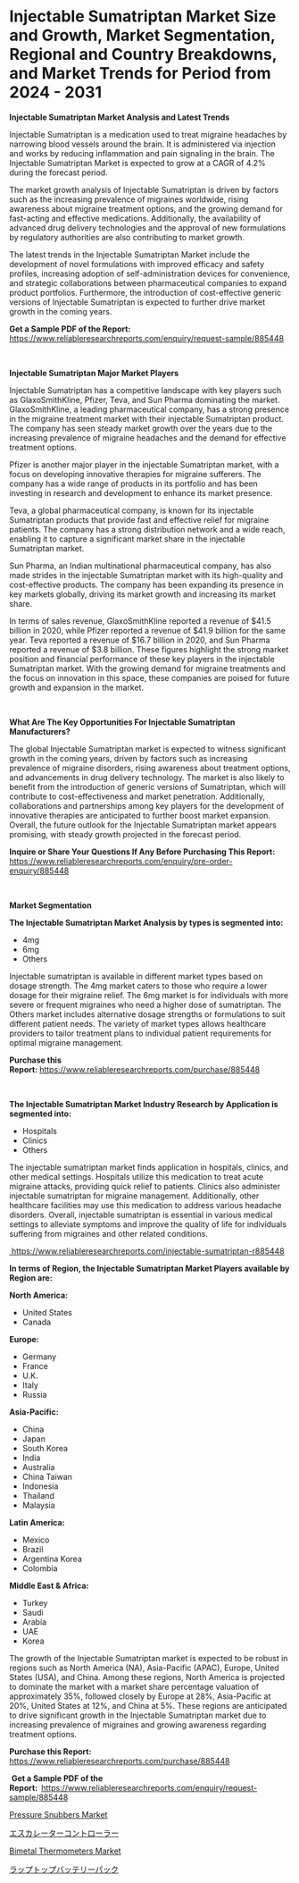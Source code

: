 <p><h1>Injectable Sumatriptan Market Size and Growth, Market Segmentation, Regional and Country Breakdowns, and Market Trends for Period from 2024 -  2031</h1></p><p><strong>Injectable Sumatriptan Market Analysis and Latest Trends</strong></p>
<p><p>Injectable Sumatriptan is a medication used to treat migraine headaches by narrowing blood vessels around the brain. It is administered via injection and works by reducing inflammation and pain signaling in the brain. The Injectable Sumatriptan Market is expected to grow at a CAGR of 4.2% during the forecast period.</p><p>The market growth analysis of Injectable Sumatriptan is driven by factors such as the increasing prevalence of migraines worldwide, rising awareness about migraine treatment options, and the growing demand for fast-acting and effective medications. Additionally, the availability of advanced drug delivery technologies and the approval of new formulations by regulatory authorities are also contributing to market growth.</p><p>The latest trends in the Injectable Sumatriptan Market include the development of novel formulations with improved efficacy and safety profiles, increasing adoption of self-administration devices for convenience, and strategic collaborations between pharmaceutical companies to expand product portfolios. Furthermore, the introduction of cost-effective generic versions of Injectable Sumatriptan is expected to further drive market growth in the coming years.</p></p>
<p><strong>Get a Sample PDF of the Report:&nbsp;</strong> <a href="https://www.reliableresearchreports.com/enquiry/request-sample/885448">https://www.reliableresearchreports.com/enquiry/request-sample/885448</a></p>
<p>&nbsp;</p>
<p><strong>Injectable Sumatriptan Major Market Players</strong></p>
<p><p>Injectable Sumatriptan has a competitive landscape with key players such as GlaxoSmithKline, Pfizer, Teva, and Sun Pharma dominating the market. GlaxoSmithKline, a leading pharmaceutical company, has a strong presence in the migraine treatment market with their injectable Sumatriptan product. The company has seen steady market growth over the years due to the increasing prevalence of migraine headaches and the demand for effective treatment options.</p><p>Pfizer is another major player in the injectable Sumatriptan market, with a focus on developing innovative therapies for migraine sufferers. The company has a wide range of products in its portfolio and has been investing in research and development to enhance its market presence.</p><p>Teva, a global pharmaceutical company, is known for its injectable Sumatriptan products that provide fast and effective relief for migraine patients. The company has a strong distribution network and a wide reach, enabling it to capture a significant market share in the injectable Sumatriptan market.</p><p>Sun Pharma, an Indian multinational pharmaceutical company, has also made strides in the injectable Sumatriptan market with its high-quality and cost-effective products. The company has been expanding its presence in key markets globally, driving its market growth and increasing its market share.</p><p>In terms of sales revenue, GlaxoSmithKline reported a revenue of $41.5 billion in 2020, while Pfizer reported a revenue of $41.9 billion for the same year. Teva reported a revenue of $16.7 billion in 2020, and Sun Pharma reported a revenue of $3.8 billion. These figures highlight the strong market position and financial performance of these key players in the injectable Sumatriptan market. With the growing demand for migraine treatments and the focus on innovation in this space, these companies are poised for future growth and expansion in the market.</p></p>
<p>&nbsp;</p>
<p><strong>What Are The Key Opportunities For Injectable Sumatriptan Manufacturers?</strong></p>
<p><p>The global Injectable Sumatriptan market is expected to witness significant growth in the coming years, driven by factors such as increasing prevalence of migraine disorders, rising awareness about treatment options, and advancements in drug delivery technology. The market is also likely to benefit from the introduction of generic versions of Sumatriptan, which will contribute to cost-effectiveness and market penetration. Additionally, collaborations and partnerships among key players for the development of innovative therapies are anticipated to further boost market expansion. Overall, the future outlook for the Injectable Sumatriptan market appears promising, with steady growth projected in the forecast period.</p></p>
<p><strong>Inquire or Share Your Questions If Any Before Purchasing This Report:</strong> <a href="https://www.reliableresearchreports.com/enquiry/pre-order-enquiry/885448">https://www.reliableresearchreports.com/enquiry/pre-order-enquiry/885448</a></p>
<p>&nbsp;</p>
<p><strong>Market Segmentation</strong></p>
<p><strong>The Injectable Sumatriptan Market Analysis by types is segmented into:</strong></p>
<p><ul><li>4mg</li><li>6mg</li><li>Others</li></ul></p>
<p><p>Injectable sumatriptan is available in different market types based on dosage strength. The 4mg market caters to those who require a lower dosage for their migraine relief. The 6mg market is for individuals with more severe or frequent migraines who need a higher dose of sumatriptan. The Others market includes alternative dosage strengths or formulations to suit different patient needs. The variety of market types allows healthcare providers to tailor treatment plans to individual patient requirements for optimal migraine management.</p></p>
<p><strong>Purchase this Report:&nbsp;</strong><a href="https://www.reliableresearchreports.com/purchase/885448">https://www.reliableresearchreports.com/purchase/885448</a></p>
<p>&nbsp;</p>
<p><strong>The Injectable Sumatriptan Market Industry Research by Application is segmented into:</strong></p>
<p><ul><li>Hospitals</li><li>Clinics</li><li>Others</li></ul></p>
<p><p>The injectable sumatriptan market finds application in hospitals, clinics, and other medical settings. Hospitals utilize this medication to treat acute migraine attacks, providing quick relief to patients. Clinics also administer injectable sumatriptan for migraine management. Additionally, other healthcare facilities may use this medication to address various headache disorders. Overall, injectable sumatriptan is essential in various medical settings to alleviate symptoms and improve the quality of life for individuals suffering from migraines and other related conditions.</p></p>
<p><a href="https://www.reliableresearchreports.com/injectable-sumatriptan-r885448">&nbsp;https://www.reliableresearchreports.com/injectable-sumatriptan-r885448</a></p>
<p><strong>In terms of Region, the Injectable Sumatriptan Market Players available by Region are:</strong></p>
<p>
    <p> <strong> North America: </strong>
        <ul>
            <li>United States</li>
            <li>Canada</li>
        </ul>
        </p> 
    <p> <strong> Europe: </strong>
        <ul>
            <li>Germany</li>
            <li>France</li>
            <li>U.K.</li>
            <li>Italy</li>
            <li>Russia</li>
        </ul>
        </p> 
    <p> <strong> Asia-Pacific: </strong>
        <ul>
            <li>China</li>
            <li>Japan</li>
            <li>South Korea</li>
            <li>India</li>
            <li>Australia</li>
            <li>China Taiwan</li>
            <li>Indonesia</li>
            <li>Thailand</li>
            <li>Malaysia</li>
        </ul>
        </p> 
    <p> <strong> Latin America: </strong>
        <ul>
            <li>Mexico</li>
            <li>Brazil</li>
            <li>Argentina Korea</li>
            <li>Colombia</li>
        </ul>
        </p> 
    <p> <strong> Middle East & Africa: </strong>
        <ul>
            <li>Turkey</li>
            <li>Saudi</li>
            <li>Arabia</li>
            <li>UAE</li>
            <li>Korea</li>
        </ul>
    </p>
    </p>
<p><p>The growth of the Injectable Sumatriptan market is expected to be robust in regions such as North America (NA), Asia-Pacific (APAC), Europe, United States (USA), and China. Among these regions, North America is projected to dominate the market with a market share percentage valuation of approximately 35%, followed closely by Europe at 28%, Asia-Pacific at 20%, United States at 12%, and China at 5%. These regions are anticipated to drive significant growth in the Injectable Sumatriptan market due to increasing prevalence of migraines and growing awareness regarding treatment options.</p></p>
<p><strong>Purchase this Report: </strong><a href="https://www.reliableresearchreports.com/purchase/885448">https://www.reliableresearchreports.com/purchase/885448</a></p>
<p>&nbsp;<strong>Get a Sample PDF of the Report:&nbsp;&nbsp;</strong><a href="https://www.reliableresearchreports.com/enquiry/request-sample/885448">https://www.reliableresearchreports.com/enquiry/request-sample/885448</a></p>
<p><strong></strong></p>
<p><p><a href="https://github.com/gladysalidde/Market-Research-Report-List-1/blob/main/pressure-snubbers-market.md">Pressure Snubbers Market</a></p><p><a href="https://github.com/klon646/Market-Research-Report-List-2/blob/main/9976235177493.md">エスカレーターコントローラー</a></p><p><a href="https://github.com/labibmmn112/Market-Research-Report-List-1/blob/main/bimetal-thermometers-market.md">Bimetal Thermometers Market</a></p><p><a href="https://github.com/EstaSprer20231/Market-Research-Report-List-2/blob/main/9338409177492.md">ラップトップバッテリーパック</a></p></p>